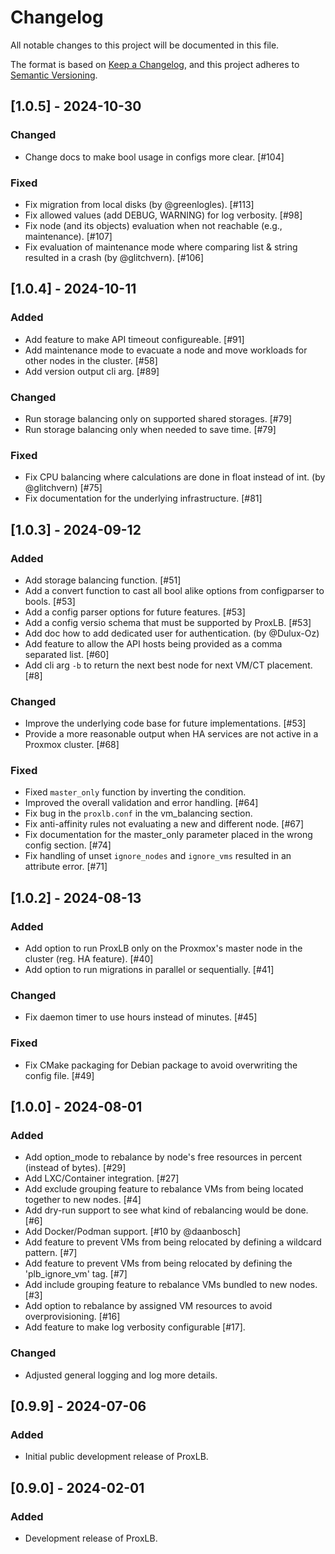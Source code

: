 # Changelog

All notable changes to this project will be documented in this file.

The format is based on [Keep a Changelog](https://keepachangelog.com/en/1.0.0/),
and this project adheres to [Semantic Versioning](https://semver.org/spec/v2.0.0.html).


## [1.0.5] - 2024-10-30

### Changed

- Change docs to make bool usage in configs more clear. [#104]

### Fixed

- Fix migration from local disks (by @greenlogles). [#113]
- Fix allowed values (add DEBUG, WARNING) for log verbosity. [#98]
- Fix node (and its objects) evaluation when not reachable (e.g., maintenance). [#107]
- Fix evaluation of maintenance mode where comparing list & string resulted in a crash (by @glitchvern). [#106]


## [1.0.4] - 2024-10-11

### Added

- Add feature to make API timeout configureable. [#91]
- Add maintenance mode to evacuate a node and move workloads for other nodes in the cluster. [#58]
- Add version output cli arg. [#89]

### Changed

- Run storage balancing only on supported shared storages. [#79]
- Run storage balancing only when needed to save time. [#79]

### Fixed

- Fix CPU balancing where calculations are done in float instead of int. (by @glitchvern) [#75]
- Fix documentation for the underlying infrastructure. [#81]


## [1.0.3] - 2024-09-12

### Added

- Add storage balancing function. [#51]
- Add a convert function to cast all bool alike options from configparser to bools. [#53]
- Add a config parser options for future features. [#53]
- Add a config versio schema that must be supported by ProxLB. [#53]
- Add doc how to add dedicated user for authentication. (by @Dulux-Oz)
- Add feature to allow the API hosts being provided as a comma separated list. [#60]
- Add cli arg `-b` to return the next best node for next VM/CT placement. [#8]

### Changed

- Improve the underlying code base for future implementations. [#53]
- Provide a more reasonable output when HA services are not active in a Proxmox cluster. [#68]

### Fixed

- Fixed `master_only` function by inverting the condition.
- Improved the overall validation and error handling. [#64]
- Fix bug in the `proxlb.conf` in the vm_balancing section.
- Fix anti-affinity rules not evaluating a new and different node. [#67]
- Fix documentation for the master_only parameter placed in the wrong config section. [#74]
- Fix handling of unset `ignore_nodes` and `ignore_vms` resulted in an attribute error. [#71]


## [1.0.2] - 2024-08-13

### Added

- Add option to run ProxLB only on the Proxmox's master node in the cluster (reg. HA feature). [#40]
- Add option to run migrations in parallel or sequentially. [#41]

### Changed

- Fix daemon timer to use hours instead of minutes. [#45]

### Fixed

- Fix CMake packaging for Debian package to avoid overwriting the config file. [#49]


## [1.0.0] - 2024-08-01

### Added

- Add option_mode to rebalance by node's free resources in percent (instead of bytes). [#29]
- Add LXC/Container integration. [#27]
- Add exclude grouping feature to rebalance VMs from being located together to new nodes. [#4]
- Add dry-run support to see what kind of rebalancing would be done. [#6]
- Add Docker/Podman support. [#10 by @daanbosch]
- Add feature to prevent VMs from being relocated by defining a wildcard pattern. [#7]
- Add feature to prevent VMs from being relocated by defining the 'plb_ignore_vm' tag. [#7]
- Add include grouping feature to rebalance VMs bundled to new nodes. [#3]
- Add option to rebalance by assigned VM resources to avoid overprovisioning. [#16]
- Add feature to make log verbosity configurable [#17].

### Changed

- Adjusted general logging and log more details.


## [0.9.9] - 2024-07-06

### Added

- Initial public development release of ProxLB.


## [0.9.0] - 2024-02-01

### Added

- Development release of ProxLB.
